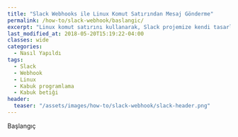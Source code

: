 ```yaml
---
title: "Slack Webhooks ile Linux Komut Satırından Mesaj Gönderme"
permalink: /how-to/slack-webhook/baslangic/
excerpt: "Linux komut satırını kullanarak, Slack projemize kendi tasarladığımız mesaj yapısını gönderiyoruz. Daha sonra aynı işlemi, kabuk betiği haline getiriyoruz ve YAD GUI aracını kullanarak, kullanıcıdan grafik arayüz aracılığı ile gerekli bilgileri alıyoruz."
last_modified_at: 2018-05-20T15:19:22-04:00
classes: wide
categories: 
  - Nasıl Yapıldı
tags:
  - Slack
  - Webhook
  - Linux
  - Kabuk programlama
  - Kabuk betiği
header:
  teaser: "/assets/images/how-to/slack-webhook/slack-header.png"
---
```


Başlangıç